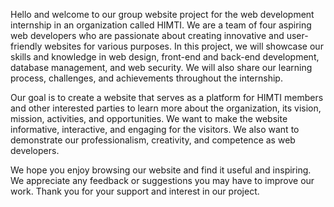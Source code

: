 Hello and welcome to our group website project for the web development internship in an organization called HIMTI. We are a team of four aspiring web developers who are passionate about creating innovative and user-friendly websites for various purposes. In this project, we will showcase our skills and knowledge in web design, front-end and back-end development, database management, and web security. We will also share our learning process, challenges, and achievements throughout the internship.

Our goal is to create a website that serves as a platform for HIMTI members and other interested parties to learn more about the organization, its vision, mission, activities, and opportunities. We want to make the website informative, interactive, and engaging for the visitors. We also want to demonstrate our professionalism, creativity, and competence as web developers.

We hope you enjoy browsing our website and find it useful and inspiring. We appreciate any feedback or suggestions you may have to improve our work. Thank you for your support and interest in our project.
